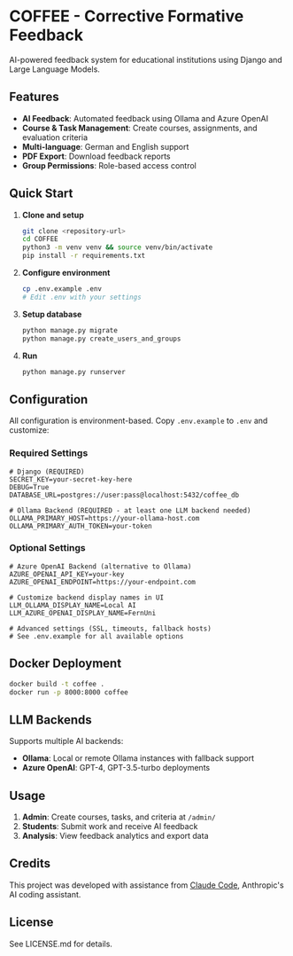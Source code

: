 # COFFEE - Corrective Formative Feedback

AI-powered feedback system for educational institutions using Django and Large Language Models.

## Features

- **AI Feedback**: Automated feedback using Ollama and Azure OpenAI
- **Course & Task Management**: Create courses, assignments, and evaluation criteria
- **Multi-language**: German and English support
- **PDF Export**: Download feedback reports
- **Group Permissions**: Role-based access control

## Quick Start

1. **Clone and setup**
   ```bash
   git clone <repository-url>
   cd COFFEE
   python3 -m venv venv && source venv/bin/activate
   pip install -r requirements.txt
   ```

2. **Configure environment**
   ```bash
   cp .env.example .env
   # Edit .env with your settings
   ```

3. **Setup database**
   ```bash
   python manage.py migrate
   python manage.py create_users_and_groups
   ```

4. **Run**
   ```bash
   python manage.py runserver
   ```

## Configuration

All configuration is environment-based. Copy `.env.example` to `.env` and customize:

### Required Settings
```env
# Django (REQUIRED)
SECRET_KEY=your-secret-key-here  
DEBUG=True
DATABASE_URL=postgres://user:pass@localhost:5432/coffee_db

# Ollama Backend (REQUIRED - at least one LLM backend needed)
OLLAMA_PRIMARY_HOST=https://your-ollama-host.com
OLLAMA_PRIMARY_AUTH_TOKEN=your-token
```

### Optional Settings
```env
# Azure OpenAI Backend (alternative to Ollama)
AZURE_OPENAI_API_KEY=your-key
AZURE_OPENAI_ENDPOINT=https://your-endpoint.com

# Customize backend display names in UI
LLM_OLLAMA_DISPLAY_NAME=Local AI
LLM_AZURE_OPENAI_DISPLAY_NAME=FernUni

# Advanced settings (SSL, timeouts, fallback hosts)
# See .env.example for all available options
```

## Docker Deployment

```bash
docker build -t coffee .
docker run -p 8000:8000 coffee
```

## LLM Backends

Supports multiple AI backends:
- **Ollama**: Local or remote Ollama instances with fallback support
- **Azure OpenAI**: GPT-4, GPT-3.5-turbo deployments

## Usage

1. **Admin**: Create courses, tasks, and criteria at `/admin/`
2. **Students**: Submit work and receive AI feedback
3. **Analysis**: View feedback analytics and export data

## Credits

This project was developed with assistance from [Claude Code](https://claude.ai/code), Anthropic's AI coding assistant.

## License

See LICENSE.md for details.